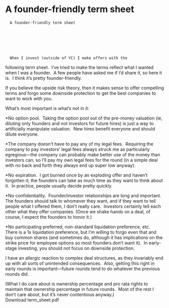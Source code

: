 # A founder-friendly term sheet


    
  
    

    
      A founder-friendly term sheet

      
    
  

  
    
      When I invest (outside of YC) I make offers with the
following term sheet.  I’ve tried to make
the terms reflect what I wanted when I was a founder.  A few people have asked me if I’d share it,
so here it is.  I think it’s pretty
founder-friendly.

If you believe the upside risk theory, then it makes sense
to offer compelling terms and forgo some downside protection to get the best
companies to want to work with you.

What’s most important is what’s not in it:

*No option pool. 
Taking the option pool out of the pre-money valuation (ie, diluting only
founders and not investors for future hires) is just a way to artificially manipulate
valuation.  New hires benefit everyone
and should dilute everyone.

*The company doesn’t have to pay any of my legal fees.  Requiring the company to pay investors’ legal
fees always struck me as particularly egregious—the company can probably make
better use of the money than investors can, so I’ll pay my own legal fees for the round
(in a simple deal with no back and forth they always end up super low anyway).

*No expiration.  I got
burned once by an exploding offer and haven’t forgotten it; the founders can
take as much time as they want to think about it.  In practice, people usually decide pretty
quickly.

*No confidentiality. 
Founder/investor relationships are long and important.  The founders should talk to whomever they
want, and if they want to tell people what I offered them, I don’t really
care.  Investors certainly tell each
other what they offer companies. (Once we shake hands on a deal, of course, I
expect the founders to honor it.)

*No participating preferred, non-standard liquidation
preference, etc.  There is a 1x liquidation
preference, but I’m willing to forgo even that and buy common shares (and
sometimes do, although it has implications on the strike price for employee
options so most founders don’t want it). 
In early-stage investing, you should not focus on downside protection.

I have an allergic reaction to complex deal structures, as
they invariably end up with all sorts of unintended consequences.  Also, getting this right in early rounds is
important—future rounds tend to do whatever the previous rounds did.

(What I do care about is ownership percentage and pro rata
rights to maintain that ownership percentage in future rounds.  Most of the rest I don’t care about, but it’s
never contentious anyway.)         
           Download term_sheet.pdf
        

    
  


  
